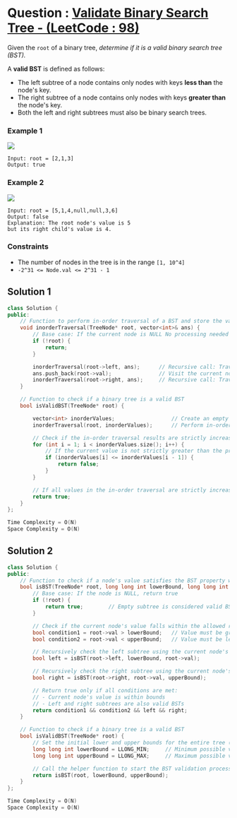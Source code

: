 # Question : [Validate Binary Search Tree - (LeetCode : 98)](https://leetcode.com/problems/validate-binary-search-tree/description/)

Given the `root` of a binary tree, *determine if it is a valid binary search tree (BST).*

A **valid BST** is defined as follows:

- The left subtree of a node contains only nodes with keys **less than** the node's key.
- The right subtree of a node contains only nodes with keys **greater than** the node's key.
- Both the left and right subtrees must also be binary search trees.

### Example 1
![](https://assets.leetcode.com/uploads/2020/12/01/tree1.jpg)

```
Input: root = [2,1,3]
Output: true
```

### Example 2
![](https://assets.leetcode.com/uploads/2020/12/01/tree2.jpg)

```
Input: root = [5,1,4,null,null,3,6]
Output: false
Explanation: The root node's value is 5 
but its right child's value is 4.
```

### Constraints

- The number of nodes in the tree is in the range `[1, 10^4]`<br>
- `-2^31 <= Node.val <= 2^31 - 1`

## Solution 1

```Cpp
class Solution {
public:
    // Function to perform in-order traversal of a BST and store the values in a vector
    void inorderTraversal(TreeNode* root, vector<int>& ans) {
        // Base case: If the current node is NULL No processing needed for an empty subtree
        if (!root) {
            return;
        }

        inorderTraversal(root->left, ans);      // Recursive call: Traverse the left subtree in-order
        ans.push_back(root->val);               // Visit the current node: Add its value to the result vector
        inorderTraversal(root->right, ans);     // Recursive call: Traverse the right subtree in-order
    }

    // Function to check if a binary tree is a valid BST
    bool isValidBST(TreeNode* root) {

        vector<int> inorderValues;                  // Create an empty vector to store the in-order traversal results
        inorderTraversal(root, inorderValues);      // Perform in-order traversal and store values in the vector

        // Check if the in-order traversal results are strictly increasing
        for (int i = 1; i < inorderValues.size(); i++) {
            // If the current value is not strictly greater than the previous value, the tree is not a valid BST
            if (inorderValues[i] <= inorderValues[i - 1]) {
                return false;
            }
        }

        // If all values in the in-order traversal are strictly increasing, the tree is a valid BST
        return true;
    }
};

Time Complexity = O(N)
Space Complexity = O(N)
```

## Solution 2

```Cpp
class Solution {
public:
    // Function to check if a node's value satisfies the BST property within given bounds
    bool isBST(TreeNode* root, long long int lowerBound, long long int upperBound) {
        // Base case: If the node is NULL, return true
        if (!root) {
            return true;        // Empty subtree is considered valid BST (base case)
        }

        // Check if the current node's value falls within the allowed range for its position in the BST
        bool condition1 = root->val > lowerBound;   // Value must be greater than the lower bound
        bool condition2 = root->val < upperBound;   // Value must be less than the upper bound

        // Recursively check the left subtree using the current node's value as the new upper bound
        bool left = isBST(root->left, lowerBound, root->val);

        // Recursively check the right subtree using the current node's value as the new lower bound
        bool right = isBST(root->right, root->val, upperBound);

        // Return true only if all conditions are met:
        // - Current node's value is within bounds
        // - Left and right subtrees are also valid BSTs
        return condition1 && condition2 && left && right;
    }

    // Function to check if a binary tree is a valid BST
    bool isValidBST(TreeNode* root) {
        // Set the initial lower and upper bounds for the entire tree (considering integer limits)
        long long int lowerBound = LLONG_MIN;     // Minimum possible value for a long long int
        long long int upperBound = LLONG_MAX;     // Maximum possible value for a long long int

        // Call the helper function to start the BST validation process from the root
        return isBST(root, lowerBound, upperBound);
    }
};

Time Complexity = O(N)
Space Complexity = O(N)
```
